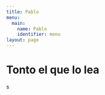 ```yaml
---
title: Pablo
menu:
  main:
    name: Pablo
    identifier: menu
layout: page
---
```

# Tonto el que lo lea



s